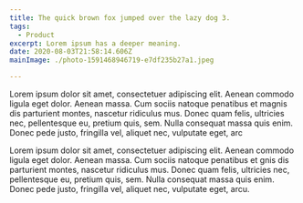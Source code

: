 ```yaml
---
title: The quick brown fox jumped over the lazy dog 3.
tags:
  - Product
excerpt: Lorem ipsum has a deeper meaning.
date: 2020-08-03T21:58:14.606Z
mainImage: ./photo-1591468946719-e7df235b27a1.jpeg

---
```


Lorem ipsum dolor sit amet, consectetuer adipiscing elit. Aenean commodo ligula eget dolor. Aenean massa. Cum sociis natoque penatibus et magnis dis parturient montes, nascetur ridiculus mus. Donec quam felis, ultricies nec, pellentesque eu, pretium quis, sem. Nulla consequat massa quis enim. Donec pede justo, fringilla vel, aliquet nec, vulputate eget, arc

Lorem ipsum dolor sit amet, consectetuer adipiscing elit. Aenean commodo ligula eget dolor. Aenean massa. Cum sociis natoque penatibus et gnis dis parturient montes, nascetur ridiculus mus. Donec quam felis, ultricies nec, pellentesque eu, pretium quis, sem. Nulla consequat massa quis enim. Donec pede justo, fringilla vel, aliquet nec, vulputate eget, arcu.